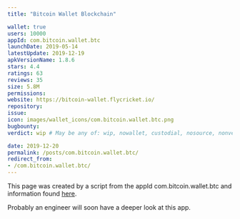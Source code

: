 ```yaml
---
title: "Bitcoin Wallet Blockchain"

wallet: true
users: 10000
appId: com.bitcoin.wallet.btc
launchDate: 2019-05-14
latestUpdate: 2019-12-19
apkVersionName: 1.8.6
stars: 4.4
ratings: 63
reviews: 35
size: 5.8M
permissions:
website: https://bitcoin-wallet.flycricket.io/
repository:
issue:
icon: images/wallet_icons/com.bitcoin.wallet.btc.png
bugbounty:
verdict: wip # May be any of: wip, nowallet, custodial, nosource, nonverifiable, verifiable, bounty, cert1, cert2, cert3

date: 2019-12-20
permalink: /posts/com.bitcoin.wallet.btc/
redirect_from:
- /com.bitcoin.wallet.btc/
---
```


This page was created by a script from the appId com.bitcoin.wallet.btc and information found
[here](https://play.google.com/store/apps/details?id=com.bitcoin.wallet.btc).

Probably an engineer will soon have a deeper look at this app.